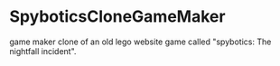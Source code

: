 # SpyboticsCloneGameMaker
game maker clone of an old lego website game called "spybotics: The nightfall incident".

